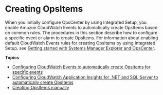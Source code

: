 # Creating OpsItems<a name="OpsCenter-creating-OpsItems"></a>

When you initially configure OpsCenter by using Integrated Setup, you enable Amazon CloudWatch Events to automatically create OpsItems based on common rules\. The procedures in this section describe how to configure a specific event or alarm to create OpsItems\. For information about enabling default CloudWatch Events rules for creating OpsItems by using Integrated Setup, see [Getting started with Systems Manager Explorer and OpsCenter](Explorer-setup.md)\.

**Topics**
+ [Configuring CloudWatch Events to automatically create OpsItems for specific events](OpsCenter-automatically-create-OpsItems-2.md)
+ [Configuring CloudWatch Application Insights for \.NET and SQL Server to automatically create OpsItems](OpsCenter-getting-started-user-CloudWatch-Application-Insights.md)
+ [Creating OpsItems manually](OpsCenter-manually-create-OpsItems.md)